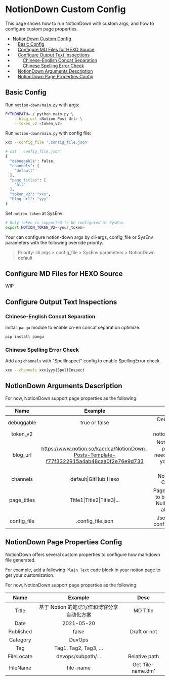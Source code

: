 
# NotionDown Custom Config

This page shows how to run NotionDown with custom args, and how to configure custom page properties.

 * [NotionDown Custom Config](#notiondown-custom-config)
 * &nbsp;&nbsp;&nbsp;&nbsp;[Basic Config](#basic-config)
 * &nbsp;&nbsp;&nbsp;&nbsp;[Configure MD Files for HEXO Source](#configure-md-files-for-hexo-source)
 * &nbsp;&nbsp;&nbsp;&nbsp;[Configure Output Text Inspections](#configure-output-text-inspections)
 * &nbsp;&nbsp;&nbsp;&nbsp;&nbsp;&nbsp;&nbsp;&nbsp;[Chinese-English Concat Separation](#chinese-english-concat-separation)
 * &nbsp;&nbsp;&nbsp;&nbsp;&nbsp;&nbsp;&nbsp;&nbsp;[Chinese Spelling Error Check](#chinese-spelling-error-check)
 * &nbsp;&nbsp;&nbsp;&nbsp;[NotionDown Arguments Description](#notiondown-arguments-description)
 * &nbsp;&nbsp;&nbsp;&nbsp;[NotionDown Page Properties Config](#notiondown-page-properties-config)

## Basic Config

Run `notion-down/main.py` with args:

```Bash
PYTHONPATH=./ python main.py \
    --blog_url <Notion Post Url> \
    --token_v2 <token_v2>
```


Run `notion-down/main.py` with config file:

```Bash
xxx --config_file '.config_file.json'

# cat '.config_file.json'
{
  "debuggable": false,
  "channels": [
    "default"
  ],
  "page_titles": [
    "all"
  ],
  "token_v2": "xxx",
  "blog_url": "yyy"
}
```


Set `notion token` at SysEnv:

```Bash
# Only token is supported to be configured at SysEnv.
export NOTION_TOKEN_V2=<your_token>
```


Your can configure notion-down args by cli-args, config_file or SysEnv parameters with the following override priority.

> Priority: cli args > config_file > SysEnv parameters > NotionDown default

## Configure MD Files for HEXO Source

WIP

## Configure Output Text Inspections

### Chinese-English Concat Separation

Install `pangu` module to enable cn-en concat separation optimize.

```Bash
pip install pangu
```


### Chinese Spelling Error Check

Add arg `channels` with "SpellInspect" config to enable SpellingError check.

```Bash
xxx --channels xxx|yyy|SpellInspect
```


## NotionDown Arguments Description

For now, NotionDown support page properties as the following:

Name | Example | Desc | Required
:---: | :---: | :---: | :---:
debuggable | true or false | Debug mode flag | False
token_v2 |  | notion_token_v2 | True
blog_url | https://www.notion.so/kaedea/NotionDown-Posts-Template-f77f3322915a4ab48caa0f2e76e9d733 | Notion public posts url needed to read you notion pages | True
channels | default&#124;GitHub&#124;Hexo | NotionDown Channels | False
page_titles | Title1&#124;Title2&#124;Title3&#124;... | Pages that want to be handled. Null or 'all' for all pages. | False
config_file | .config_file.json | Json file with configured args | False

## NotionDown Page Properties Config

NotionDown offers several custom properties to configure how markdown file generated.

For example, add a following `Plain Text` code block in your notion page to get your customization.

For now, NotionDown support page properties as the following:

Name | Example | Desc
:---: | :---: | :---:
Title | 基于 Notion 的笔记写作和博客分享自动化方案 | MD Title
Date | 2021-05-20 | 
Published | false | Draft or not
Category | DevOps | 
Tag | Tag1, Tag2, Tag3, ... | 
FileLocate | devops/subpath/... | Relative path
FileName | file-name | Get 'file-name.dm'




<!-- Generated by NotionPageWriter
notion-down.version = 0.1.0
notion-down.revision = b'9ba0657'
-->